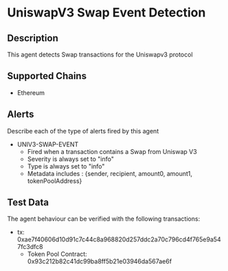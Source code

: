 # UniswapV3 Swap Event Detection

## Description

This agent detects Swap transactions for the Uniswapv3 protocol

## Supported Chains

- Ethereum

## Alerts

Describe each of the type of alerts fired by this agent

- UNIV3-SWAP-EVENT
  - Fired when a transaction contains a Swap from Uniswap V3
  - Severity is always set to "info" 
  - Type is always set to "info"
  - Metadata includes : {sender, recipient, amount0, amount1, tokenPoolAddress}
  
  
## Test Data

The agent behaviour can be verified with the following transactions:

- tx: 0xae7f40606d10d91c7c44c8a968820d257ddc2a70c796cd4f765e9a547fc3dfc8
  - Token Pool Contract: 0x93c212b82c41dc99ba8ff5b21e03946da567ae6f
